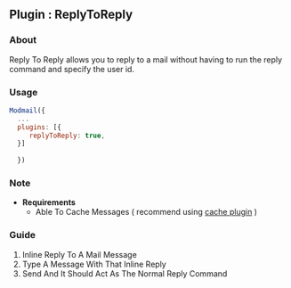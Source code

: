 <h2>Plugin : ReplyToReply</h2>

### About 
Reply To Reply allows you to reply to a mail without having to run the reply command and specify the user id. 


### Usage 

```js
Modmail({ 
  ...
  plugins: [{
     replyToReply: true,
  }]
  
  })
  ```
### Note

- **Requirements** 
   - Able To Cache Messages ( recommend using [cache plugin](./cache) )

### Guide
  
  1. Inline Reply To A Mail Message 
  2. Type A Message With That Inline Reply
  3. Send And It Should Act As The Normal Reply Command


  
